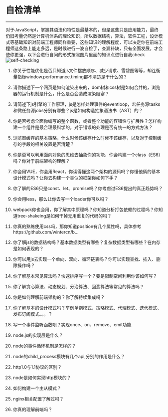 # 自检清单
---
对于JavaScript，掌握其语法和特性是最基本的，但是这些只是应用能力，最终仍旧考量仍然是计算机体系的理论知识，所以数据结构，算法，软件工程，设计模式等基础知识对前端工程师同样重要，这些知识的理解程度，可以决定你在前端工程师这条路上能走多远，是时候进行一波自检了，查漏补缺，只有全面发展，才会使你更强，以下会进行自问的形式按照图片里面的知识点进行自我check
![self-checking](/JenayLee/images/checking.jpg)

1. 你关于性能优化是否只知道js文件摆放顺序、减少请求、雪碧图等等，却连衡量指标window.performance.timing都不清楚是干什么的？

2. 请你描述下一个网页是如何渲染出来的，dom树和css树是如何合并的，浏览器的运行机制是什么，什么是否会造成渲染阻塞？

3. 请简述下js引擎的工作原理，js是怎样处理事件的eventloop，宏任务源tasks和微任务源jobs分别有哪些？js是如何构造抽象语法书（AST）的？

4. 你是否考虑全面你编写的整个函数，或者整个功能的容错性与扩展性？怎样构建一个组件是最合理最科学的，对于错误的处理是否有统一的方式方法？

5. 浏览器缓存的基本策略，什么时候该缓存什么时候不该缓存，以及对于控制缓存的字段的相关设置是否清楚？

6. 你是否可以利用面向对象的思维去抽象你的功能，你会构建一个class（ES6）吗？你对于前端架构的理解？

7. 你会用VUE，你会用React，你读得懂这两个架构的源码吗？你懂他俩的基本设计模式吗？让你去构建一个类似的框架你如何下手？

8. 你了解的ES6只是const、let、promise吗？你考虑过ES6提出的真正趋势吗？

9. 你会用less，那么让你去写一个loader你可以吗？

10. webpack你也会用，你了解其中原理吗？你知道分析打包依赖的过程吗？你知道tree-shakeing是如何干掉无用重复的代码的吗？

11. 你真的熟练使用css吗，那你知道position有几个属性吗，具体参考https://github.com/wintercn/b...

12. 你了解js的数据结构吗？基本数据类型有哪些？复杂数据类型有哪些？在内存是如何表现的？

13. 你可以用js去实现一个单向、双向、循环链表吗？你可以实现查找、插入、删除操作吗？

14. 你了解基本常见算法吗？快速排序写一个？要是限制空间利用你该如何写？

15. 你了解贪心算法、动态规划、分治算法、回溯算法等常见的算法吗？

16. 你是如何理解前端架构的？你了解持续集成吗？

17. 你了解基本的设计模式吗？举例单例模式、策略模式、代理模式、迭代模式、发布订阅模式。。。？

18. 写一个事件监听函数呗？实现once、on、remove、emit功能

19. node.js的实现层是什么？

20. node的事件循环机制是怎样的？

21. node的child_process模块有几个api,分别的作用是什么？

22. http1.0与1.1协议的区别？

23. node是如何实现http模块的？

24. 如何构建一个主从模式？

25. nginx相关配置了解过吗？

26. 你真的理解前端吗？

